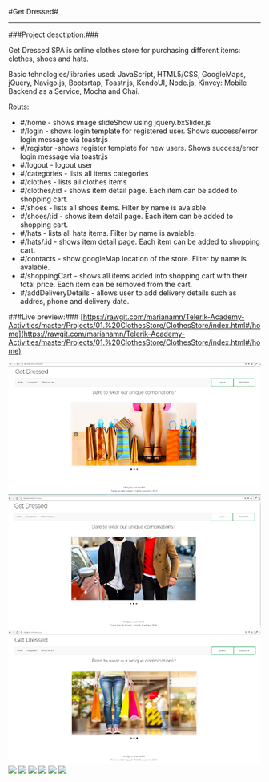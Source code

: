 #Get Dressed#

----------

###Project desctiption:###

Get Dressed SPA is online clothes store for purchasing different items: clothes, shoes and hats. 

Basic tehnologies/libraries used: JavaScript, HTML5/CSS, GoogleMaps, jQuery, Navigo.js, Bootsrtap, Toastr.js, KendoUI, Node.js, Kinvey: Mobile Backend as a Service, Mocha and Chai.

Routs:

- #/home - shows image slideShow using jquery.bxSlider.js
- #/login - shows login template for registered user. Shows success/error login message via toastr.js
- #/register -shows register template for new users. Shows success/error login message via toastr.js
- #/logout - logout user
- #/categories - lists all items categories
- #/clothes - lists all clothes items
- #/clothes/:id - shows item detail page. Each item can be added to shopping cart.
- #/shoes - lists all shoes items. Filter by name is avalable.
- #/shoes/:id - shows item detail page. Each item can be added to shopping cart.
- #/hats - lists all hats items. Filter by name is avalable.
- #/hats/:id - shows item detail page. Each item can be added to shopping cart.
- #/contacts - show googleMap location of the store. Filter by name is avalable.
- #/shoppingCart - shows all items added into shopping cart with their total price. Each item can be removed from the cart.
- #/addDeliveryDetails - allows user to add delivery details such as addres, phone and delivery date.


###Live preview:###
[https://rawgit.com/marianamn/Telerik-Academy-Activities/master/Projects/01.%20ClothesStore/ClothesStore/index.html#/home](https://rawgit.com/marianamn/Telerik-Academy-Activities/master/Projects/01.%20ClothesStore/ClothesStore/index.html#/home)

![](./PrintScreens/01.home-page1.png)
![](./PrintScreens/01.home-page2.png)
![](./PrintScreens/01.home-page3.png)
![](/PrintScreens/02.register-form.png)
![](/PrintScreens/05.categories.png)
![](/PrintScreens/07.filter-by-name.png)
![](/PrintScreens/08.item-detailed-page.png)
![](/PrintScreens/09.shopping-cart.png)
![](/PrintScreens/10.delivery-details.png)
